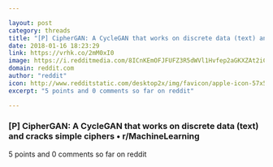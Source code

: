 ```yaml
---

layout: post
category: threads
title: "[P] CipherGAN: A CycleGAN that works on discrete data (text) and cracks simple ciphers"
date: 2018-01-16 18:23:29
link: https://vrhk.co/2mM0xI0
image: https://i.redditmedia.com/8ICnKEmOFJFUFZ3R5dWVl1Hvfep2aGKXZAt2iCEu4xs.jpg?w=320&s=419bb9709810b9e0c29620067ed6afa1
domain: reddit.com
author: "reddit"
icon: http://www.redditstatic.com/desktop2x/img/favicon/apple-icon-57x57.png
excerpt: "5 points and 0 comments so far on reddit"

---
```


### [P] CipherGAN: A CycleGAN that works on discrete data (text) and cracks simple ciphers • r/MachineLearning

5 points and 0 comments so far on reddit